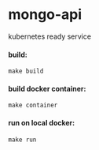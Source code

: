 # mongo-api

kubernetes ready service

#### build:
```
make build
```

#### build docker container:
```
make container
```

#### run on local docker:
```
make run
```
